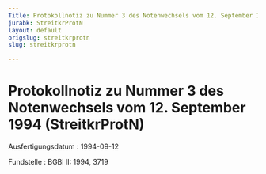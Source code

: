 ```yaml
---
Title: Protokollnotiz zu Nummer 3 des Notenwechsels vom 12. September 1994
jurabk: StreitkrProtN
layout: default
origslug: streitkrprotn
slug: streitkrprotn

---
```


# Protokollnotiz zu Nummer 3 des Notenwechsels vom 12. September 1994 (StreitkrProtN)

Ausfertigungsdatum
:   1994-09-12

Fundstelle
:   BGBl II: 1994, 3719


